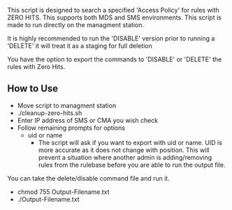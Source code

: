 This script is designed to search a specified 'Access Policy' for rules with ZERO HITS. This supports both MDS and SMS environments. This script is made to run directly on the managment station.

It is highly recommended to run the 'DISABLE' version prior to running a 'DELETE' it will treat it as a staging for full deletion

You have the option to export the commands to 'DISABLE' or 'DELETE' the rules with Zero Hits.

## How to Use ##
 - Move script to managment station
 - ./cleanup-zero-hits.sh
  - Enter IP address of SMS or CMA you wish check
  - Follow remaining prompts for options
    - uid or name
      - The script will ask if you want to export with uid or name. UID is more accurate as it does not change with position.   This will prevent a situation where another admin is adding/removing rules from the rulebase before you are able to run the output file.

You can take the delete/disable command file and run it.
  - chmod 755 Output-Filename.txt
  - ./Output-Filename.txt
